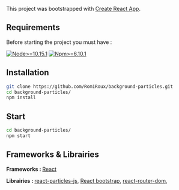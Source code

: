 This project was bootstrapped with [Create React App](https://github.com/facebook/create-react-app).

## Requirements
Before starting the project you must have :

[![Node>=10.15.1](https://img.shields.io/badge/node->=10.15.1-brightgreen.svg)](https://nodejs.org/en/)
[![Npm>=6.10.1](https://img.shields.io/badge/npm->=6.10-brightgreen.svg)](https://www.npmjs.com/package/npm)

## Installation

```sh
git clone https://github.com/Rom1Roux/background-particles.git
cd background-particles/
npm install
```

## Start

```sh
cd background-particles/
npm start
```

## Frameworks & Librairies

<b>Frameworks : </b>
[React](https://www.reactboilerplate.com/)

<b>Librairies : </b>
[react-particles-js](https://www.npmjs.com/package/react-particles-js), 
[React bootstrap](https://react-bootstrap.github.io/getting-started/introduction),
[react-router-dom](https://www.npmjs.com/package/react-router-dom),